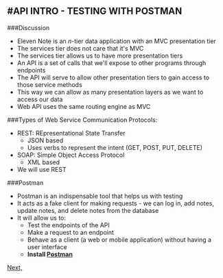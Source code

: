 #API INTRO - TESTING WITH POSTMAN
---
###Discussion
* Eleven Note is an *n*-tier data application with an MVC presentation tier
* The services tier does not care that it's MVC
* The services tier allows us to have more presentation tiers
* An API is a set of calls that we'll expose to other programs through endpoints
* The API will serve to allow other presentation tiers to gain access to those service methods
* This way we can allow as many presentation layers as we want to access our data
* Web API uses the same routing engine as MVC

###Types of Web Service Communication Protocols:
* REST: REpresentational State Transfer
  * JSON based
  * Uses verbs to represent the intent (GET, POST, PUT, DELETE)
* SOAP: Simple Object Access Protocol
  * XML based
* We will use REST 

###Postman
* Postman is an indispensable tool that helps us with testing
* It acts as a fake client for making requests - we can log in, add notes, update notes, and delete notes from the database
* It will allow us to:
  * Test the endpoints of the API
  * Make a request to an endpoint
  * Behave as a client (a web or mobile application) without having a user interface
  * **Install [Postman](https://www.getpostman.com/)**

[Next,]()

